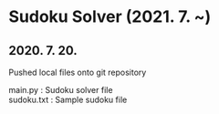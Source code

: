 # Sudoku Solver (2021. 7. ~)

## 2020. 7. 20. 
Pushed local files onto git repository  
  
main.py : Sudoku solver file  
sudoku.txt : Sample sudoku file
